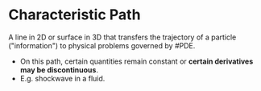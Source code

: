 # Characteristic Path

A line in 2D or surface in 3D that transfers the trajectory of a particle ("information") to physical problems governed by #PDE.
- On this path, certain quantities remain constant or **certain derivatives may be discontinuous**.
- E.g. shockwave in a fluid.